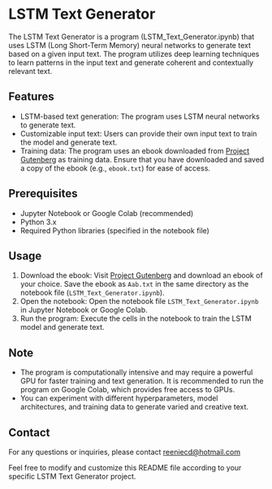 # LSTM Text Generator

The LSTM Text Generator is a program (LSTM_Text_Generator.ipynb) that uses LSTM (Long Short-Term Memory) neural networks to generate text based on a given input text. The program utilizes deep learning techniques to learn patterns in the input text and generate coherent and contextually relevant text.

## Features

- LSTM-based text generation: The program uses LSTM neural networks to generate text.
- Customizable input text: Users can provide their own input text to train the model and generate text.
- Training data: The program uses an ebook downloaded from [Project Gutenberg](https://www.gutenberg.org/) as training data. Ensure that you have downloaded and saved a copy of the ebook (e.g., `ebook.txt`) for ease of access.

## Prerequisites

- Jupyter Notebook or Google Colab (recommended)
- Python 3.x
- Required Python libraries (specified in the notebook file)

## Usage

1. Download the ebook: Visit [Project Gutenberg](https://www.gutenberg.org/) and download an ebook of your choice. Save the ebook as `Aab.txt` in the same directory as the notebook file (`LSTM_Text_Generator.ipynb`).
2. Open the notebook: Open the notebook file `LSTM_Text_Generator.ipynb` in Jupyter Notebook or Google Colab.
3. Run the program: Execute the cells in the notebook to train the LSTM model and generate text.

## Note

- The program is computationally intensive and may require a powerful GPU for faster training and text generation. It is recommended to run the program on Google Colab, which provides free access to GPUs.
- You can experiment with different hyperparameters, model architectures, and training data to generate varied and creative text.

## Contact

For any questions or inquiries, please contact reeniecd@hotmail.com

Feel free to modify and customize this README file according to your specific LSTM Text Generator project.
